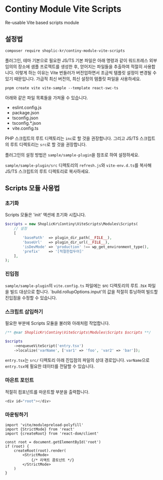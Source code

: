 # Continy Module Vite Scripts

Re-usable Vite based scripts module

## 설정법

```
composer require shoplic-kr/continy-module-vite-scripts
```

플러그인, 테마 기본으로 필요한 JS/TS 기본 파일은 아래 명령과 같이 워드프레스 외부 임의의 장소에 샘플 프로젝트를 생성한 후,
얻어지는 파일들을 추출하여 적절히 사용합니다. 이렇게 하는 이유는 Vite 번들러가 버전업하면서 조금씩 템플릿 설정이 변경될 수 있기 때문입니다.
가급적 최신 버전의, 최신 설정의 템플릿 파일을 사용하세요.

```
pnpm create vite vite-sample --template react-swc-ts
```

아래와 같은 파일 목록들을 가져올 수 있습니다.

- eslint.config.js
- package.json
- tsconfig.json
- tsconfig.*.json
- vite.config.ts

PHP 스크립트의 루트 디렉토리는 `inc`로 할 것을 권장합니다.
그리고 JS/TS 스크립트의 루트 디렉토리는 `src`로 할 것을 권장합니다.

플러그인의 설정 방법은 `sample/sample-plugin`을 참조로 하여 설정하세요.

`sample/sample-plugin/src` 디렉토리의 `refresh.js`와 `vite-env.d.ts`를 복사해 JS/TS 스크립트의 루트 디렉토리로 복사하세요.


## Scripts 모듈 사용법

### 초기화
Scripts 모듈은 'init' 액션에 초기화 시킵니다.

```php
$scripts = new ShoplicKr\Continy\ViteScripts\Modules\Scripts(
    // 설정
    [
        'basePath'  => plugin_dir_path(__FILE__),
        'baseUrl'   => plugin_dir_url(__FILE__),
        'isDevMode' => 'production' !== wp_get_environment_type(),
        'prefix'    => '[적절한접두어]'
    ],
);
```

### 진입점

`sample/sample-plugin`의 `vite.config.ts` 파일에는 src 디렉토리의 루트 .tsx 파일을 빌드 대상으로 합니다.
`build.rollupOptions.input'의 값을 적절히 튜닝하여 빌드할 진입점을 수정할 수 있습니다.


### 스크립트 삽입하기

필요한 부분에 Scripts 모듈을 불러와 아래처럼 작업합니다.

```php
/** @var ShoplicKr\Continy\ViteScripts\Modules\Scripts $scripts **/ 

$scripts
    ->enqueueViteScript('entry.tsx')
    ->localize('varName', ['var1' => 'foo', 'var2' => 'bar']);
```

`entry.tsx`는 `src/` 디렉토리 아래 진입점의 파일의 상대 경로입니다.
`varName`으로 `entry.tsx`에 필요한 데이터를 전달할 수 있습니다.


### 마은트 포인트

적절히 컴포넌트를 마운트할 부분을 출력합니다.

```php
<div id="root"></div>
```


### 마운팅하기

```tsx
import 'vite/modulepreload-polyfill'
import {StrictMode} from 'react'
import {createRoot} from 'react-dom/client'

const root = document.getElementById('root')
if (root) {
    createRoot(root).render(
        <StrictMode>
            {/* 리액트 콤토넌트 */}
        </StrictMode>
    )
}
```
